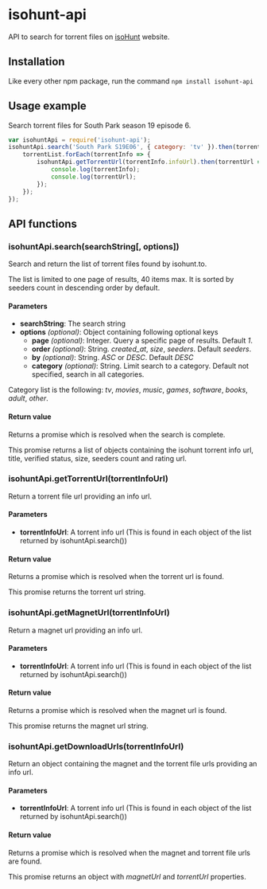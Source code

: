 isohunt-api
===========

API to search for torrent files on [isoHunt](https://isohunt.to) website.


Installation
------------

Like every other npm package, run the command
`npm install isohunt-api`


Usage example
-------------

Search torrent files for South Park season 19 episode 6.

```javascript
var isohuntApi = require('isohunt-api');
isohuntApi.search('South Park S19E06', { category: 'tv' }).then(torrentList => {
    torrentList.forEach(torrentInfo => {
        isohuntApi.getTorrentUrl(torrentInfo.infoUrl).then(torrentUrl => {
            console.log(torrentInfo);
            console.log(torrentUrl);
        });
    });
});
```


API functions
-------------

### isohuntApi.search(searchString[, options])

Search and return the list of torrent files found by isohunt.to.

The list is limited to one page of results, 40 items max. It is sorted by seeders count in descending order by default.

#### Parameters

+ **searchString**: The search string
+ **options** *(optional)*: Object containing following optional keys
    - **page** *(optional)*: Integer. Query a specific page of results. Default *1*.
    - **order** *(optional)*: String. *created_at*, *size*, *seeders*. Default *seeders*.
    - **by** *(optional)*: String. *ASC* or *DESC*. Default *DESC*
    - **category** *(optional)*: String. Limit search to a category. Default not specified, search in all categories.

Category list is the following: *tv*, *movies*, *music*, *games*, *software*, *books*, *adult*, *other*.


#### Return value

Returns a promise which is resolved when the search is complete.

This promise returns a list of objects containing the isohunt torrent info url, title, verified status, size, seeders count and rating url.


### isohuntApi.getTorrentUrl(torrentInfoUrl)

Return a torrent file url providing an info url.


#### Parameters

+ **torrentInfoUrl**: A torrent info url (This is found in each object of the list returned by isohuntApi.search())


#### Return value

Returns a promise which is resolved when the torrent url is found.

This promise returns the torrent url string.


### isohuntApi.getMagnetUrl(torrentInfoUrl)

Return a magnet url providing an info url.


#### Parameters

+ **torrentInfoUrl**: A torrent info url (This is found in each object of the list returned by isohuntApi.search())


#### Return value

Returns a promise which is resolved when the magnet url is found.

This promise returns the magnet url string.


### isohuntApi.getDownloadUrls(torrentInfoUrl)

Return an object containing the magnet and the torrent file urls providing an info url.


#### Parameters

+ **torrentInfoUrl**: A torrent info url (This is found in each object of the list returned by isohuntApi.search())


#### Return value

Returns a promise which is resolved when the magnet and torrent file urls are found.

This promise returns an object with *magnetUrl* and *torrentUrl* properties.
